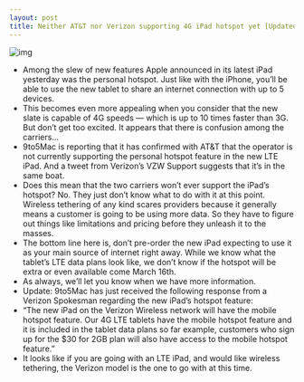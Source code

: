 ```yaml
---
layout: post
title: Neither AT&T nor Verizon supporting 4G iPad hotspot yet [Updated]
---
```

![img](http://media.idownloadblog.com/wp-content/uploads/2012/03/ipad-personal-hotspot-e1331232189357.jpg)
* Among the slew of new features Apple announced in its latest iPad yesterday was the personal hotspot. Just like with the iPhone, you’ll be able to use the new tablet to share an internet connection with up to 5 devices.
* This becomes even more appealing when you consider that the new slate is capable of 4G speeds — which is up to 10 times faster than 3G. But don’t get too excited. It appears that there is confusion among the carriers…
* 9to5Mac is reporting that it has confirmed with AT&T that the operator is not currently supporting the personal hotspot feature in the new LTE iPad. And a tweet from Verizon’s VZW Support suggests that it’s in the same boat.
* Does this mean that the two carriers won’t ever support the iPad’s hotspot? No. They just don’t know what to do with it at this point. Wireless tethering of any kind scares providers because it generally means a customer is going to be using more data. So they have to figure out things like limitations and pricing before they unleash it to the masses.
* The bottom line here is, don’t pre-order the new iPad expecting to use it as your main source of internet right away. While we know what the tablet’s LTE data plans look like, we don’t know if the hotspot will be extra or even available come March 16th.
* As always, we’ll let you know when we have more information.
* Update: 9to5Mac has just received the following response from a Verizon Spokesman regarding the new iPad’s hotspot feature:
* “The new iPad on the Verizon Wireless network will have the mobile hotspot feature. Our 4G LTE tablets have the mobile hotspot feature and it is included in the tablet data plans so far example, customers who sign up for the $30 for 2GB plan will also have access to the mobile hotspot feature.”
* It looks like if you are going with an LTE iPad, and would like wireless tethering, the Verizon model is the one to go with at this time.

